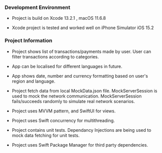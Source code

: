 
### Development Environment

- Project is build on Xcode 13.2.1 , macOS 11.6.8

- Xcode project is tested and worked well on iPhone Simulator iOS 15.2


### Project Information

- Project shows list of transactions/payments made by user. User can filter transactions according to categories. 

- App can be localised for different languages in future.

- App shows date, number and currency formatting based on user's region and language.

- Project fetch data from local MockData.json file. MockServerSession is used to mock the network communication. MockServerSession fails/succeeds randomly to simulate real network scenarios. 

- Project uses MVVM pattern, and SwiftUI for views. 

- Project uses Swift concurrency for multithreading.

- Project contains unit tests. Dependancy Injections are being used to mock data fetching for unit tests.

- Project uses Swift Package Manager for third party dependencies.






